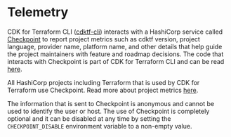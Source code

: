 # Telemetry

CDK for Terraform CLI ([cdktf-cli](../../packages/cdktf-cli)) interacts with a HashiCorp service called [Checkpoint](https://checkpoint.hashicorp.com)
to report project metrics such as cdktf version, project language, provider name, platform name, and other details that help guide the project maintainers with
feature and roadmap decisions. The code that interacts with Checkpoint is part of CDK for Terraform CLI and can be read [here](../../packages/cdktf-cli/bin/lib/checkpoint.ts).

All HashiCorp projects including Terraform that is used by CDK for Terraform use Checkpoint.
Read more about project metrics [here](https://github.com/hashicorp/terraform-cdk/issues/325).

The information that is sent to Checkpoint is anonymous and cannot be used to identify the user or host. The use of Checkpoint is completely optional
and it can be disabled at any time by setting the `CHECKPOINT_DISABLE` environment variable to a non-empty value.
